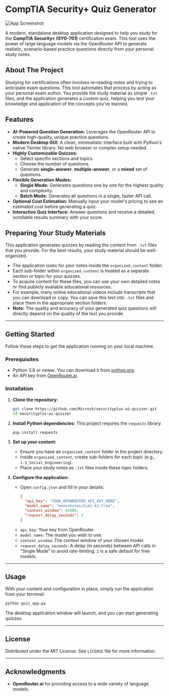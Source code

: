 # CompTIA Security+ Quiz Generator

![App Screenshot](https://github.com/user-attachments/assets/66d71ab0-d928-45ba-8d38-ae017ab1a2d2)

A modern, standalone desktop application designed to help you study for the **CompTIA Security+ (SY0-701)** certification exam. This tool uses the power of large language models via the OpenRouter API to generate realistic, scenario-based practice questions directly from your personal study notes.


## About The Project

Studying for certifications often involves re-reading notes and trying to anticipate exam questions. This tool automates that process by acting as your personal exam author. You provide the study material as simple `.txt` files, and the application generates a custom quiz, helping you test your knowledge and application of the concepts you've learned.


## Features

- **AI-Powered Question Generation:** Leverages the OpenRouter API to create high-quality, unique practice questions.
- **Modern Desktop GUI:** A clean, minimalistic interface built with Python's native Tkinter library. No web browser or complex setup needed.
- **Highly Customizable Quizzes:**
  - Select specific sections and topics.
  - Choose the number of questions.
  - Generate **single-answer**, **multiple-answer**, or a **mixed** set of questions.
- **Flexible Generation Modes:**
  - **Single Mode:** Generates questions one by one for the highest quality and complexity.
  - **Batch Mode:** Generates all questions in a single, faster API call.
- **Optional Cost Estimation:** Manually input your model's pricing to see an estimated cost before generating a quiz.
- **Interactive Quiz Interface:** Answer questions and receive a detailed, scrollable results summary with your score.


## Preparing Your Study Materials

This application generates quizzes by reading the content from `.txt` files that you provide. For the best results, your study material should be well-organized.

- The application looks for your notes inside the `organized_content` folder.
- Each sub-folder within `organized_content` is treated as a separate section or topic for your quizzes.
- To acquire content for these files, you can use your own detailed notes or find publicly available educational resources.
- For example, many online educational videos include transcripts that you can download or copy. You can save this text into `.txt` files and place them in the appropriate section folders.
- **Note:** The quality and accuracy of your generated quiz questions will directly depend on the quality of the text you provide.

---

## Getting Started

Follow these steps to get the application running on your local machine.

### Prerequisites

- Python 3.8 or newer. You can download it from [python.org](https://www.python.org/).
- An API key from [OpenRouter.ai](https://openrouter.ai/).

### Installation

1. **Clone the repository:**
    ```sh
    git clone https://github.com/Microck/securityplus-ai-quizzer.git
    cd securityplus-ai-quizzer
    ```

2. **Install Python dependencies:**
    This project requires the `requests` library.
    ```sh
    pip install requests
    ```

3. **Set up your content:**
    - Ensure you have an `organized_content` folder in the project directory.
    - Inside `organized_content`, create sub-folders for each topic (e.g., `1.1_Social_Engineering`).
    - Place your study notes as `.txt` files inside these topic folders.

4. **Configure the application:**
    - Open `config.json` and fill in your details:
        ```json
        {
          "api_key": "YOUR_OPENROUTER_API_KEY_HERE",
          "model_name": "moonshotai/kimi-k2:free",
          "context_window": 66000,
          "request_delay_seconds": 2
        }
        ```
    - `api_key`: Your key from OpenRouter.
    - `model_name`: The model you wish to use.
    - `context_window`: The context window of your chosen model.
    - `request_delay_seconds`: A delay (in seconds) between API calls in "Single Mode" to avoid rate-limiting. `2` is a safe default for free models.

---

## Usage

With your content and configuration in place, simply run the application from your terminal:

```sh
python quiz_app.py
```

The desktop application window will launch, and you can start generating quizzes.

---

## License

Distributed under the MIT License. See `LICENSE` file for more information.

---

## Acknowledgments

- **OpenRouter.ai** for providing access to a wide variety of language models.
